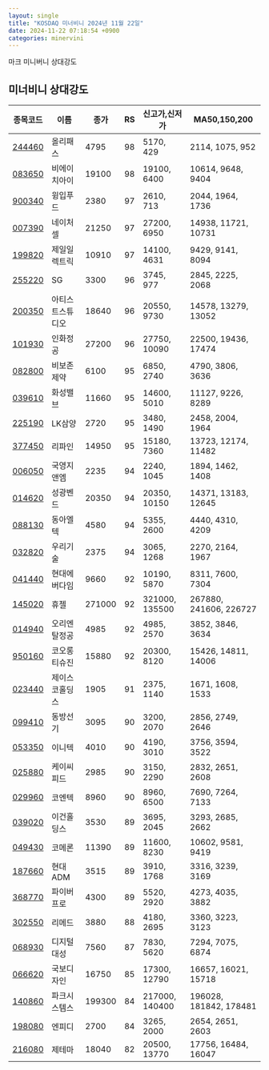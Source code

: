 ```yaml
---
layout: single
title: "KOSDAQ 미너비니 2024년 11월 22일"
date: 2024-11-22 07:18:54 +0900
categories: minervini
---
```

마크 미니버니 상대강도
## 미너비니 상대강도

|종목코드|이름|종가|RS|신고가,신저가|MA50,150,200|
|------|---|---|--|---------|------------|
|[244460](https://finance.daum.net/quotes/A244460)|올리패스|4795|98|5170, 429|2114, 1075, 952|
|[083650](https://finance.daum.net/quotes/A083650)|비에이치아이|19100|98|19100, 6400|10614, 9648, 9404|
|[900340](https://finance.daum.net/quotes/A900340)|윙입푸드|2380|97|2610, 713|2044, 1964, 1736|
|[007390](https://finance.daum.net/quotes/A007390)|네이처셀|21250|97|27200, 6950|14938, 11721, 10731|
|[199820](https://finance.daum.net/quotes/A199820)|제일일렉트릭|10910|97|14100, 4631|9429, 9141, 8094|
|[255220](https://finance.daum.net/quotes/A255220)|SG|3300|96|3745, 977|2845, 2225, 2068|
|[200350](https://finance.daum.net/quotes/A200350)|아티스트스튜디오|18640|96|20550, 9730|14578, 13279, 13052|
|[101930](https://finance.daum.net/quotes/A101930)|인화정공|27200|96|27750, 10090|22500, 19436, 17474|
|[082800](https://finance.daum.net/quotes/A082800)|비보존 제약|6100|95|6850, 2740|4790, 3806, 3636|
|[039610](https://finance.daum.net/quotes/A039610)|화성밸브|11660|95|14600, 5010|11127, 9226, 8289|
|[225190](https://finance.daum.net/quotes/A225190)|LK삼양|2720|95|3480, 1490|2458, 2004, 1964|
|[377450](https://finance.daum.net/quotes/A377450)|리파인|14950|95|15180, 7360|13723, 12174, 11482|
|[006050](https://finance.daum.net/quotes/A006050)|국영지앤엠|2235|94|2240, 1045|1894, 1462, 1408|
|[014620](https://finance.daum.net/quotes/A014620)|성광벤드|20350|94|20350, 10150|14371, 13183, 12645|
|[088130](https://finance.daum.net/quotes/A088130)|동아엘텍|4580|94|5355, 2600|4440, 4310, 4209|
|[032820](https://finance.daum.net/quotes/A032820)|우리기술|2375|94|3065, 1268|2270, 2164, 1967|
|[041440](https://finance.daum.net/quotes/A041440)|현대에버다임|9660|92|10190, 5870|8311, 7600, 7304|
|[145020](https://finance.daum.net/quotes/A145020)|휴젤|271000|92|321000, 135500|267880, 241606, 226727|
|[014940](https://finance.daum.net/quotes/A014940)|오리엔탈정공|4985|92|4985, 2570|3852, 3846, 3634|
|[950160](https://finance.daum.net/quotes/A950160)|코오롱티슈진|15880|92|20300, 8120|15426, 14811, 14006|
|[023440](https://finance.daum.net/quotes/A023440)|제이스코홀딩스|1905|91|2375, 1140|1671, 1608, 1533|
|[099410](https://finance.daum.net/quotes/A099410)|동방선기|3095|90|3200, 2070|2856, 2749, 2646|
|[053350](https://finance.daum.net/quotes/A053350)|이니텍|4010|90|4190, 3010|3756, 3594, 3522|
|[025880](https://finance.daum.net/quotes/A025880)|케이씨피드|2985|90|3150, 2290|2832, 2651, 2608|
|[029960](https://finance.daum.net/quotes/A029960)|코엔텍|8960|90|8960, 6500|7690, 7264, 7133|
|[039020](https://finance.daum.net/quotes/A039020)|이건홀딩스|3530|89|3695, 2045|3293, 2685, 2662|
|[049430](https://finance.daum.net/quotes/A049430)|코메론|11390|89|11600, 8230|10602, 9581, 9419|
|[187660](https://finance.daum.net/quotes/A187660)|현대ADM|3515|89|3910, 1768|3316, 3239, 3169|
|[368770](https://finance.daum.net/quotes/A368770)|파이버프로|4300|89|5520, 2920|4273, 4035, 3882|
|[302550](https://finance.daum.net/quotes/A302550)|리메드|3880|88|4180, 2695|3360, 3223, 3123|
|[068930](https://finance.daum.net/quotes/A068930)|디지털대성|7560|87|7830, 5620|7294, 7075, 6874|
|[066620](https://finance.daum.net/quotes/A066620)|국보디자인|16750|85|17300, 12790|16657, 16021, 15718|
|[140860](https://finance.daum.net/quotes/A140860)|파크시스템스|199300|84|217000, 140400|196028, 181842, 178481|
|[198080](https://finance.daum.net/quotes/A198080)|엔피디|2700|84|3265, 2000|2654, 2651, 2603|
|[216080](https://finance.daum.net/quotes/A216080)|제테마|18040|82|20500, 13770|17756, 16484, 16047|


